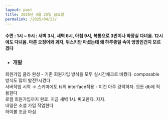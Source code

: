 ```yaml
---
layout: post
title: 2025년 4월 25일 금요일
permalink: /2025/04/25/
---
```

#### 수면 : 1시 ~ 9시 : 새벽 3시, 새벽 6시, 아침 9시, 복통으로 3번이나 화장실 다녀옴. 12시에도 다녀옴. 마른 오징어와 과자, 위스키만 마셨는데 왜 하루종일 속이 엉망인건지 모르겠다<br/>
* ### 개발<br/>
회원가입 클라 완성 - 기존 회원가입 방식을 모두 실시간체크로 바꿨다. composable 방식도 많이 발전?시켰다<br/>
서버작업 시작 → 스키마에도 ts의 interface적용 - 이건 아주 강력하자. 모든 db에 적용한다<br/>
로컬 회원가입까지 완료. 지금 새벽 1시. 피고한다. 자자.<br/>
내일은 소셜 가입 작업한다<br/>
하이볼 조금 마심